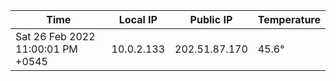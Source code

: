 | Time     | Local IP | Public IP | Temperature |
| ----------- | ----------- | ----------- | ----------- |
| Sat 26 Feb 2022 11:00:01 PM +0545      | 10.0.2.133     | 202.51.87.170  | 45.6° |
